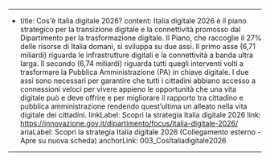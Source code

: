 ---
  - title: Cos'è Italia digitale 2026?
    content: Italia digitale 2026 è il piano strategico per la transizione digitale e la connettività promosso dal Dipartimento per la trasformazione digitale. Il Piano, che raccoglie il 27% delle risorse di Italia domani, si sviluppa su due assi. Il primo asse (6,71 miliardi) riguarda le infrastrutture digitali e la connettività a banda ultra larga. Il secondo (6,74 miliardi) riguarda tutti quegli interventi volti a trasformare la Pubblica Amministrazione (PA) in chiave digitale. I due assi sono necessari per garantire che tutti i cittadini abbiano accesso a connessioni veloci per vivere appieno le opportunità che una vita digitale può e deve offrire e per migliorare il rapporto tra cittadino e pubblica amministrazione rendendo quest’ultima un alleato nella vita digitale dei cittadini.
    linkLabel: Scopri la strategia Italia digitale 2026
    link: https://innovazione.gov.it/dipartimento/focus/italia-digitale-2026/
    ariaLabel: Scopri la strategia Italia digitale 2026 (Collegamento esterno - Apre su nuova scheda)
    anchorLink: 003_CosItaliadigitale2026
---